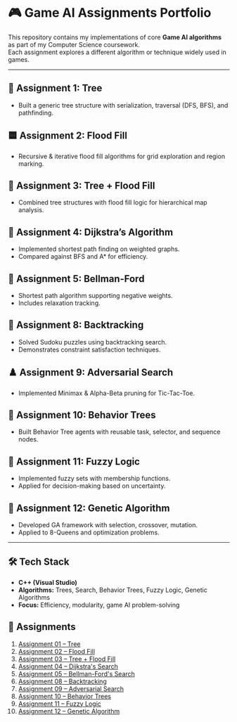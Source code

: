 # 🎮 Game AI Assignments Portfolio

This repository contains my implementations of core **Game AI algorithms** as part of my Computer Science coursework.  
Each assignment explores a different algorithm or technique widely used in games.

---

## 🌳 Assignment 1: Tree
- Built a generic tree structure with serialization, traversal (DFS, BFS), and pathfinding.

## 🟦 Assignment 2: Flood Fill
- Recursive & iterative flood fill algorithms for grid exploration and region marking.

## 🌲 Assignment 3: Tree + Flood Fill
- Combined tree structures with flood fill logic for hierarchical map analysis.

## 🧭 Assignment 4: Dijkstra’s Algorithm
- Implemented shortest path finding on weighted graphs.
- Compared against BFS and A* for efficiency.

## 📡 Assignment 5: Bellman-Ford
- Shortest path algorithm supporting negative weights.
- Includes relaxation tracking.

## 🔄 Assignment 8: Backtracking
- Solved Sudoku puzzles using backtracking search.
- Demonstrates constraint satisfaction techniques.

## ♟️ Assignment 9: Adversarial Search
- Implemented Minimax & Alpha-Beta pruning for Tic-Tac-Toe.

## 🌳 Assignment 10: Behavior Trees
- Built Behavior Tree agents with reusable task, selector, and sequence nodes.

## 🔮 Assignment 11: Fuzzy Logic
- Implemented fuzzy sets with membership functions.
- Applied for decision-making based on uncertainty.

## 🧬 Assignment 12: Genetic Algorithm
- Developed GA framework with selection, crossover, mutation.
- Applied to 8-Queens and optimization problems.

---

## 🛠️ Tech Stack
- **C++ (Visual Studio)**  
- **Algorithms:** Trees, Search, Behavior Trees, Fuzzy Logic, Genetic Algorithms  
- **Focus:** Efficiency, modularity, game AI problem-solving

## 📂 Assignments
1. [Assignment 01 – Tree](./Assignment%2001%20(Tree))
2. [Assignment 02 – Flood Fill](./Assignment%2002%20(Flood-Fill))
3. [Assignment 03 – Tree + Flood Fill](./Assignment%2003%20(Tree%20+%20Flood-Fill))
4. [Assignment 04 – Dijkstra's Search](./Assignment%2004%20(Dijkstra's%20Search))
5. [Assignment 05 – Bellman-Ford's Search](./Assignment%2005%20(Bellman-Ford's%20Search))
6. [Assignment 08 – Backtracking](./Assignment%2008%20(Backtracking))
7. [Assignment 09 – Adversarial Search](./Assignment%2009%20(Adversarial%20Search))
8. [Assignment 10 – Behavior Trees](./Assignment%2010%20(Behavior%20Trees))
9. [Assignment 11 – Fuzzy Logic](./Assignment%2011%20(Fuzzy%20Logic))
10. [Assignment 12 – Genetic Algorithm](./Assignment%2012%20(Genetic%20Algorithm))
